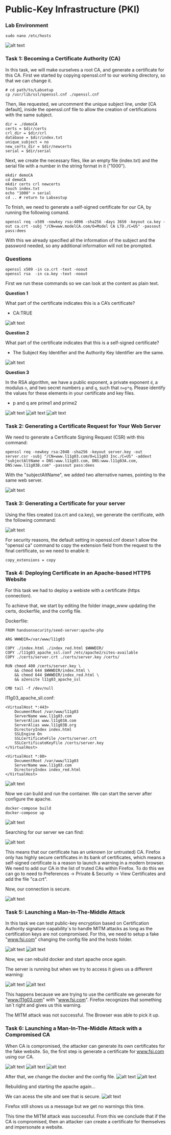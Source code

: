 # Public-Key Infrastructure (PKI)

### Lab Environment

```shell
sudo nano /etc/hosts
```
![alt text](https://github.com/ICWeiner/FEUP-FSI/blob/main/imgs/logbook11img1.png "Title")

### Task 1: Becoming a Certificate Authority (CA)

In this task, we will make ourselves a root CA, and generate a certificate for this CA. First we started by copying openssl.cnf to our working directory, so that we can change it.

```shell
# cd path/to/Labsetup
cp /usr/lib/ssl/openssl.cnf ./openssl.cnf
```

Then, like requested, we uncomment the unique subject line, under [CA default], inside the openssl.cnf file to allow the creation of certifications with the same subject.

```shell
dir = ./demoCA
certs = $dir/certs
crl_dir = $dir/crl
database = $dir/index.txt
unique_subject = no
new_certs_dir = $dir/newcerts
serial = $dir/serial
```

Next, we create the necessary files, like an empty file (index.txt) and the serial file with a number in the string format in it ("1000").

```shell
mkdir demoCA
cd demoCA
mkdir certs crl newcerts
touch index.txt
echo "1000" > serial
cd .. # return to Labsestup
```

To finish, we need to generate a self-signed certificate for our CA, by running the following comand.

```shell
openssl req -x509 -newkey rsa:4096 -sha256 -days 3650 -keyout ca.key -out ca.crt -subj "/CN=www.modelCA.com/O=Model CA LTD./C=US" -passout pass:dees
```

With this we already specified all the information of the subject and the password needed, so any additional information will not be prompted.

### Questions

```shell
openssl x509 -in ca.crt -text -noout
openssl rsa  -in ca.key -text -noout
```

First we run these commands so we can look at the content as plain text.

**Question 1**

What part of the certificate indicates this is a CA’s certificate?
- CA:TRUE

![alt text](https://github.com/ICWeiner/FEUP-FSI/blob/main/imgs/logbook11img2.png "Title")

**Question 2**

What part of the certificate indicates that this is a self-signed certificate?
- The Subject Key Identifier and the Authority Key Identifier are the same.

![alt text](https://github.com/ICWeiner/FEUP-FSI/blob/main/imgs/logbook11img3.png "Title")

**Question 3**

In the RSA algorithm, we have a public exponent, a private exponent `d`, a modulus `n`, and two secret numbers `p` and `q`, such that `n=p*q`. Please identify the values for these elements in your certificate and key files.
- p and q are prime1 and prime2

![alt text](https://github.com/ICWeiner/FEUP-FSI/blob/main/imgs/logbook11img4.png "Title")
![alt text](https://github.com/ICWeiner/FEUP-FSI/blob/main/imgs/logbook11img5.png "Title")
![alt text](https://github.com/ICWeiner/FEUP-FSI/blob/main/imgs/logbook11img6.png "Title")


### Task 2: Generating a Certificate Request for Your Web Server

We need to generate a Certificate Signing Request (CSR) with this command:

```shell
openssl req -newkey rsa:2048 -sha256 -keyout server.key -out server.csr -subj "/CN=www.l11g03.com/O=L11g03 Inc./C=US" -addext "subjectAltName = DNS:www.l11g03.com, DNS:www.l11g03A.com, DNS:www.l11g03B.com" -passout pass:dees
```

With the "subjectAltName", we added two alternative names, pointing to the same web server.

![alt text](https://github.com/ICWeiner/FEUP-FSI/blob/main/imgs/logbook11img8.png "Title")


### Task 3: Generating a Certificate for your server

Using the files created (ca.crt and ca.key), we generate the certificate, with the following command:

![alt text](https://github.com/ICWeiner/FEUP-FSI/blob/main/imgs/logbook11img9.png "Title")

For security reasons, the default setting in openssl.cnf doesn´t allow the "openssl ca" command to copy the extension field from the request to the final certificate, so we need to enable it:

```shell
copy_extensions = copy
```

### Task 4: Deploying Certificate in an Apache-based HTTPS Website

For this task we had to deploy a webiste with a certificate (https connection).

To achieve that, we start by editing the folder image_www updating the certs, dockerfile, and the config file.

Dockerfile:
```shell
FROM handsonsecurity/seed-server:apache-php

ARG WWWDIR=/var/www/l11g03

COPY ./index.html ./index_red.html $WWWDIR/
COPY ./l11g03_apache_ssl.conf /etc/apache2/sites-available
COPY ./certs/server.crt ./certs/server.key /certs/

RUN chmod 400 /certs/server.key \
    && chmod 644 $WWWDIR/index.html \
    && chmod 644 $WWWDIR/index_red.html \
    && a2ensite l11g03_apache_ssl

CMD tail -f /dev/null
```

l11g03_apache_sll.conf:
```shell
<VirtualHost *:443>
    DocumentRoot /var/www/l11g03
    ServerName www.l11g03.com
    ServerAlias www.l11g03A.com
    ServerAlias www.l11g03B.org
    DirectoryIndex index.html
    SSLEngine On
    SSLCertificateFile /certs/server.crt
    SSLCertificateKeyFile /certs/server.key
</VirtualHost>

<VirtualHost *:80>
    DocumentRoot /var/www/l11g03
    ServerName www.l11g03.com
    DirectoryIndex index_red.html
</VirtualHost>
```

![alt text](https://github.com/ICWeiner/FEUP-FSI/blob/main/imgs/logbook11img10.png "Title")

Now we can build and run the container. We can start the server after configure the apache.

```shell
docker-compose build 
docker-compose up
```

![alt text](https://github.com/ICWeiner/FEUP-FSI/blob/main/imgs/logbook11img11.png "Title")

Searching for our server we can find:

![alt text](https://github.com/ICWeiner/FEUP-FSI/blob/main/imgs/logbook11img12.png "Title")

This means that our certificate has an unknown (or untrusted) CA. Firefox only has highly secure certificates in its bank of certificates, which means a self-signed certificate is a reason to launch a warning in a modern browser. We need to add our CA in the list of truted CAs within Firefox. To do this we can go to need to Preferences -> Private & Security -> View Certificates and add the file "ca.crt".

Now, our connection is secure.

![alt text](https://github.com/ICWeiner/FEUP-FSI/blob/main/imgs/logbook11img13.png "Title")

### Task 5: Launching a Man-In-The-Middle Attack

In this task we can test public-key encryption based on Certification Authority signature capability´s to handle MITM attacks as long as the certification keys are not compromised. For this, we need to setup a fake "www.fsi.com" changing the config file and the hosts folder.

![alt text](https://github.com/ICWeiner/FEUP-FSI/blob/main/imgs/logbook11img14.png "Title")
![alt text](https://github.com/ICWeiner/FEUP-FSI/blob/main/imgs/logbook11img15.png "Title")

Now, we can rebuild docker and start apache once again.

The server is running but when we try to access it gives us a different warning:

![alt text](https://github.com/ICWeiner/FEUP-FSI/blob/main/imgs/logbook11img16.png "Title")
![alt text](https://github.com/ICWeiner/FEUP-FSI/blob/main/imgs/logbook11img17.png "Title")

This happens because we are trying to use the certificate we generate for "www.l11g03.com" with "www.fsi.com". Firefox recognizes that something isn´t right and gives us this warning.

The MITM attack was not successful. The Browser was able to pick it up.

### Task 6: Launching a Man-In-The-Middle Attack with a Compromised CA

When CA is compromised, the attacker can generate its own certificates for the fake website.
So, the first step is generate a certificate for www.fsi.com using our CA.

![alt text](https://github.com/ICWeiner/FEUP-FSI/blob/main/imgs/logbook11img18.png "Title")
![alt text](https://github.com/ICWeiner/FEUP-FSI/blob/main/imgs/logbook11img19.png "Title")
![alt text](https://github.com/ICWeiner/FEUP-FSI/blob/main/imgs/logbook11img20.png "Title")

After that, we change the docker and the config file.
![alt text](https://github.com/ICWeiner/FEUP-FSI/blob/main/imgs/logbook11img21.png "Title")
![alt text](https://github.com/ICWeiner/FEUP-FSI/blob/main/imgs/logbook11img22.png "Title")

Rebuilding and starting the apache again...

We can acess the site and see that is secure.
![alt text](https://github.com/ICWeiner/FEUP-FSI/blob/main/imgs/logbook11img23.png "Title")

Firefox still shows us a message but we get no warnings this time.

This time the MITM attack was successful. From this we conclude that if the CA is compromised, then an attacker can create a certificate for themselves and impersonate a website. 
